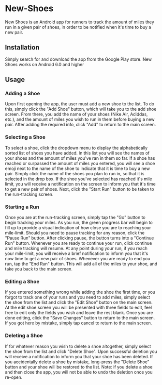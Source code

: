 # New-Shoes
New Shoes is an Android app for runners to track the amount of miles they run in a given pair of shoes, in order to be notified when it's time to buy a new pair. 


## Installation
Simply search for and download the app from the Google Play store. New Shoes works on Android 6.0 and higher


## Usage
### Adding a Shoe
Upon first opening the app, the user must add a new shoe to the list. To do this, simply click the "Add Shoe" button, which will take you to the add shoe screen. From there, you add the name of your shoes (Nike Air, Adiddas, etc.), and the amount of miles you wish to run in them before buying a new pair. After adding the required info, click "Add" to return to the main screen.


### Selecting a Shoe
To select a shoe, click the dropdown menu to display the alphabetically sorted list of shoes you have added. In this list you will see the names of your shoes and the amount of miles you've ran in them so far. If a shoe has reached or surpassed the amount of miles you entered, you will see a shoe emoji next to the name of the shoe to indicate that it is time to buy a new pair. Simply click the name of the shoes you plan to run in, so that it is selected in the drop box. If the shoe you've selected has reached it's mile limit, you will receive a notification on the screen to inform you that it's time to get a new pair of shoes. Next, click the "Start Run" button to be taken to the run-tracking screen.


### Starting a Run
Once you are at the run-tracking screen, simply tap the "Go" button to begin tracking your miles. As you run, the green progress bar will begin to fill up to provide a visual indication of how close you are to reaching your mile-limit. Should you need to pause tracking for any reason, click the "Pause Run" button. After clicking pause, the button turns into a "Continue Run" button. Whenever you are ready to continue your run, click continue and mile tracking will resume. At any point during your run, if you reach your mile-limit, you will receive a brief notification to inform you that it's now time to get a new pair of shoes. Whenever you are ready to end you run, tap the "End Run" button. This will add all of the miles to your shoe, and take you back to the main screen.

### Editing a Shoe
If you entered something wrong while adding the shoe the first time, or you forgot to track one of your runs and you need to add miles, simply select the shoe from the list and click the "Edit Shoe" button on the main screen. At the edit shoe screen you will be presented with three fields to edit, feel free to edit only the fields you wish and leave the rest blank. Once you are done editing, click the "Save Changes" button to return to the main screen. If you got here by mistake, simply tap cancel to return to the main screen.

### Deleting a Shoe
If for whatever reason you wish to delete a shoe altogether, simply select the shoe from the list and click "Delete Shoe". Upon successful deletion you will receive a notification to inform you that your shoe has been deleted. If you accidentally delete a shoe by mistake, long-press the "Delete Shoe" button and your shoe will be restored to the list. Note: if you delete a shoe and then close the app, you will not be able to undo the deletion once you re-open.
